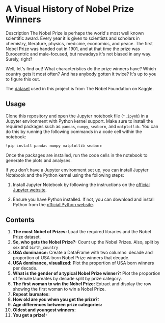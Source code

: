 # A Visual History of Nobel Prize Winners
Description
The Nobel Prize is perhaps the world's most well known scientific award. Every year it is given to scientists and scholars in chemistry, literature, physics, medicine, economics, and peace. The first Nobel Prize was handed out in 1901, and at that time the prize was Eurocentric and male-focused, but nowadays it's not biased in any way. Surely, right?

Well, let's find out! What characteristics do the prize winners have? Which country gets it most often? And has anybody gotten it twice? It's up to you to figure this out.

The [dataset](https://www.kaggle.com/datasets/nobelfoundation/nobel-laureates) used in this project is from The Nobel Foundation on Kaggle.
## Usage
Clone this repository and open the Jupyter notebook file (`*.ipynb`) in a Jupyter environment with Python kernel support. Make sure to install the required packages such as `pandas`, `numpy`, `seaborn`, and `matplotlib`. You can do this by running the following commands in a code cell within the notebook:
```python
!pip install pandas numpy matplotlib seaborn
```
Once the packages are installed, run the code cells in the notebook to generate the plots and analyses.

If you don't have a Jupyter environment set up, you can install Jupyter Notebook and the Python kernel using the following steps:

1. Install Jupyter Notebook by following the instructions on the [official Jupyter website](https://jupyter.org/install).

2. Ensure you have Python installed. If not, you can download and install Python from the [official Python website](https://www.python.org/downloads/).
## Contents
1. **The most Nobel of Prizes:** Load the required libraries and the Nobel Prize dataset.
2. **So, who gets the Nobel Prize?:** Count up the Nobel Prizes. Also, split by `sex` and `birth_country`
3. **USA dominance:** Create a DataFrame with two columns: decade and proportion of USA-born Nobel Prize winners that decade.
4. **USA dominance, visualized:** Plot the proportion of USA born winners per decade.
5. **What is the gender of a typical Nobel Prize winner?:** Plot the proportion of female laureates by decade split by prize category.
6. **The first woman to win the Nobel Prize:** Extract and display the row showing the first woman to win a Nobel Prize.
7. **Repeat laureates:**
8. **How old are you when you get the prize?:**
9. **Age differences between prize categories:**
10. **Oldest and youngest winners:**
11. **You get a prize!:**